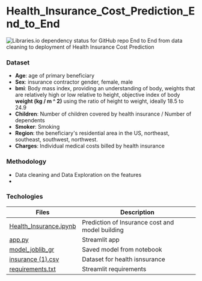 # Health_Insurance_Cost_Prediction_End_to_End
![Libraries.io dependency status for GitHub repo](https://img.shields.io/librariesio/github/Keshtech2002/Health_Insurance_Cost_Prediction_End_to_End?logo=jupyter&logoColor=%23F37626&label=3.0.14&labelColor=%23F37626)
End to End from data cleaning to deployment of Health Insurance Cost Prediction

### Dataset
- **Age**: age of primary beneficiary
- **Sex**: insurance contractor gender, female, male
- **bmi**: Body mass index, providing an understanding of body, weights that are relatively high or low relative to height, objective index of body **weight (kg / m ^ 2)** using the ratio of height to weight, ideally 18.5 to 24.9
- **Children**: Number of children covered by health insurance / Number of dependents
- **Smoker**: Smoking
- **Region**: the beneficiary's residential area in the US, northeast, southeast, southwest, northwest.
- **Charges**: Individual medical costs billed by health insurance

### Methodology
- Data cleaning and Data Exploration on the features
- 

### Techologies



| Files | Description |
| ----- | ----------- |
| [Health_Insurance.ipynb](https://github.com/Keshtech2002/Health_Insurance_Cost_Prediction_End_to_End/blob/main/Health_Insurance.ipynb) | Prediction of Insurance cost and model building |
| [app.py](https://github.com/Keshtech2002/Health_Insurance_Cost_Prediction_End_to_End/blob/main/app.py) | Streamlit app |
| [model_joblib_gr](https://github.com/Keshtech2002/Health_Insurance_Cost_Prediction_End_to_End/blob/main/model_joblib_gr) | Saved model from notebook |
| [insurance (1).csv](https://github.com/Keshtech2002/Health_Insurance_Cost_Prediction_End_to_End/blob/main/insurance%20(1).csv) | Dataset for health isnsurance |
| [requirements.txt](https://github.com/Keshtech2002/Health_Insurance_Cost_Prediction_End_to_End/blob/main/requirements.txt) | Streamlit requirements |
